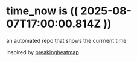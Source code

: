 # time_now is (( 2025-08-07T17:00:00.814Z ))

an automated repo that shows the currnent time

inspired by [breakingheatmap](https://github.com/breakingheatmap/breakingheatmap)